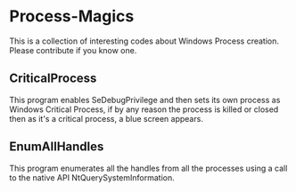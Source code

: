 # Process-Magics
This is a collection of interesting codes about Windows Process creation. Please contribute if you know one.


## CriticalProcess
This program enables SeDebugPrivilege and then sets its own process as Windows Critical Process, if by any reason the process is killed or closed then as it's a critical process, a blue screen appears.

## EnumAllHandles
This program enumerates all the handles from all the processes using a call to the native API NtQuerySystemInformation.
